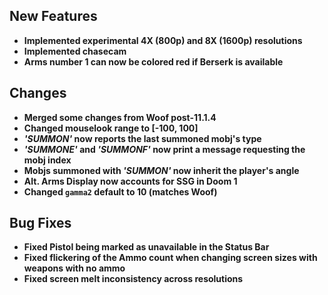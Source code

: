 ## New Features

- **Implemented experimental 4X (800p) and 8X (1600p) resolutions**
- **Implemented chasecam**
- **Arms number 1 can now be colored red if Berserk is available**

## Changes

- **Merged some changes from Woof post-11.1.4**
- **Changed mouselook range to [-100, 100]**
- **_'SUMMON'_ now reports the last summoned mobj's type**
- **_'SUMMONE'_ and _'SUMMONF'_ now print a message requesting the mobj index**
- **Mobjs summoned with _'SUMMON'_ now inherit the player's angle**
- **Alt. Arms Display now accounts for SSG in Doom 1**
- **Changed `gamma2` default to 10 (matches Woof)**

## Bug Fixes

- **Fixed Pistol being marked as unavailable in the Status Bar**
- **Fixed flickering of the Ammo count when changing screen sizes with weapons with no ammo**
- **Fixed screen melt inconsistency across resolutions**

